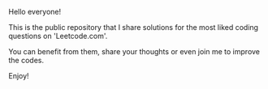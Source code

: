 Hello everyone!

This is the public repository that I share solutions for the most liked coding questions on 'Leetcode.com'.

You can benefit from them, share your thoughts or even join me to improve the codes.

Enjoy!